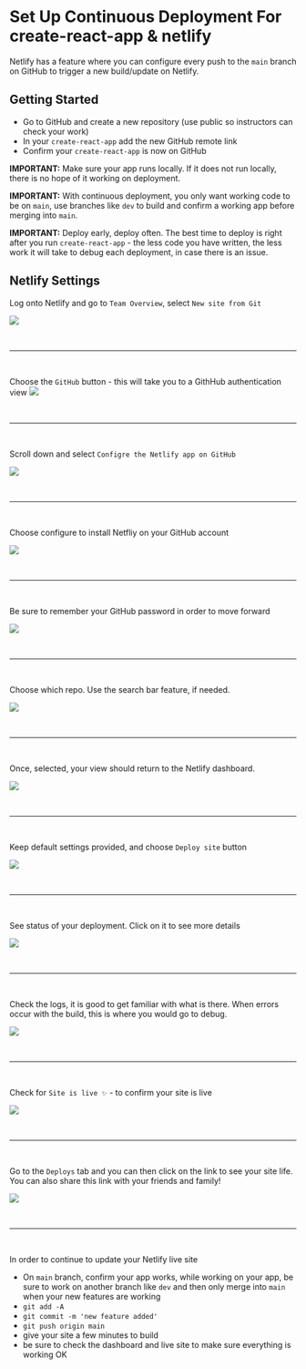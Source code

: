 # Set Up Continuous Deployment For create-react-app & netlify

Netlify has a feature where you can configure every push to the `main` branch on GitHub to trigger a new build/update on Netlify.

## Getting Started

- Go to GitHub and create a new repository (use public so instructors can check your work)
- In your `create-react-app` add the new GitHub remote link
- Confirm your `create-react-app` is now on GitHub

**IMPORTANT:** Make sure your app runs locally. If it does not run locally, there is no hope of it working on deployment.

**IMPORTANT:** With continuous deployment, you only want working code to be on `main`, use branches like `dev` to build and confirm a working app before merging into `main`.

**IMPORTANT:** Deploy early, deploy often. The best time to deploy is right after you run `create-react-app` - the less code you have written, the less work it will take to debug each deployment, in case there is an issue. 

## Netlify Settings

Log onto Netlify and go to `Team Overview`, select `New site from Git`

![](./assets/1.team-overview.png)

<br />
<hr />
<br />

Choose the `GitHub` button - this will take you to a GithHub authentication view
![](./assets/2.create-new-site.png)

<br />
<hr />
<br />

Scroll down and select `Configre the Netlify app on GitHub`

![](./assets/3.github-netlify-config.png)

<br />
<hr />
<br />

Choose configure to install Netfliy on your GitHub account

![](./assets/4.install-netlify-on-github.png)

<br />
<hr />
<br />

Be sure to remember your GitHub password in order to move forward

![](./assets/5.log-in-to-github.png)

<br />
<hr />
<br />

Choose which repo. Use the search bar feature, if needed.

![](./assets/6.select-repos.png)

<br />
<hr />
<br />

Once, selected, your view should return to the Netlify dashboard.

![](./assets/7.choose-repo-on-netlify.png)

<br />
<hr />
<br />

Keep default settings provided, and choose `Deploy site` button

![](./assets/8.create-configure.png)

<br />
<hr />
<br />

See status of your deployment. Click on it to see more details

![](./assets/9.see-status.png)

<br />
<hr />
<br />

Check the logs, it is good to get familiar with what is there. When errors occur with the build, this is where you would go to debug.

![](./assets/10.check-logs.png)

<br />
<hr />
<br />

Check for `Site is live ✨` - to confirm your site is live

![](./assets/11.site-is-live.png)

<br />
<hr />
<br />

Go to the `Deploys` tab and you can then click on the link to see your site life. You can also share this link with your friends and family!

![](./assets/12.deploys-view.png)

<br />
<hr />
<br />

In order to continue to update your Netlify live site

- On `main` branch, confirm your app works, while working on your app, be sure to work on another branch like `dev` and then only merge into `main` when your new features are working
- `git add -A`
- `git commit -m 'new feature added'`
- `git push origin main`
- give your site a few minutes to build
- be sure to check the dashboard and live site to make sure everything is working OK
